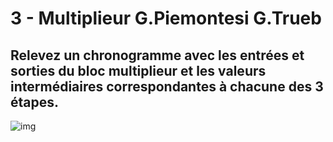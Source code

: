 # 3 - Multiplieur G.Piemontesi G.Trueb

## Relevez un chronogramme avec les entrées et sorties du bloc multiplieur et les valeurs intermédiaires correspondantes à chacune des 3 étapes.
![img]()
